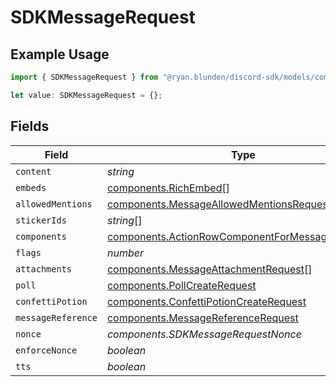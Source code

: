 # SDKMessageRequest

## Example Usage

```typescript
import { SDKMessageRequest } from "@ryan.blunden/discord-sdk/models/components";

let value: SDKMessageRequest = {};
```

## Fields

| Field                                                                                                              | Type                                                                                                               | Required                                                                                                           | Description                                                                                                        |
| ------------------------------------------------------------------------------------------------------------------ | ------------------------------------------------------------------------------------------------------------------ | ------------------------------------------------------------------------------------------------------------------ | ------------------------------------------------------------------------------------------------------------------ |
| `content`                                                                                                          | *string*                                                                                                           | :heavy_minus_sign:                                                                                                 | N/A                                                                                                                |
| `embeds`                                                                                                           | [components.RichEmbed](../../models/components/richembed.md)[]                                                     | :heavy_minus_sign:                                                                                                 | N/A                                                                                                                |
| `allowedMentions`                                                                                                  | [components.MessageAllowedMentionsRequest](../../models/components/messageallowedmentionsrequest.md)               | :heavy_minus_sign:                                                                                                 | N/A                                                                                                                |
| `stickerIds`                                                                                                       | *string*[]                                                                                                         | :heavy_minus_sign:                                                                                                 | N/A                                                                                                                |
| `components`                                                                                                       | [components.ActionRowComponentForMessageRequest](../../models/components/actionrowcomponentformessagerequest.md)[] | :heavy_minus_sign:                                                                                                 | N/A                                                                                                                |
| `flags`                                                                                                            | *number*                                                                                                           | :heavy_minus_sign:                                                                                                 | N/A                                                                                                                |
| `attachments`                                                                                                      | [components.MessageAttachmentRequest](../../models/components/messageattachmentrequest.md)[]                       | :heavy_minus_sign:                                                                                                 | N/A                                                                                                                |
| `poll`                                                                                                             | [components.PollCreateRequest](../../models/components/pollcreaterequest.md)                                       | :heavy_minus_sign:                                                                                                 | N/A                                                                                                                |
| `confettiPotion`                                                                                                   | [components.ConfettiPotionCreateRequest](../../models/components/confettipotioncreaterequest.md)                   | :heavy_minus_sign:                                                                                                 | N/A                                                                                                                |
| `messageReference`                                                                                                 | [components.MessageReferenceRequest](../../models/components/messagereferencerequest.md)                           | :heavy_minus_sign:                                                                                                 | N/A                                                                                                                |
| `nonce`                                                                                                            | *components.SDKMessageRequestNonce*                                                                                | :heavy_minus_sign:                                                                                                 | N/A                                                                                                                |
| `enforceNonce`                                                                                                     | *boolean*                                                                                                          | :heavy_minus_sign:                                                                                                 | N/A                                                                                                                |
| `tts`                                                                                                              | *boolean*                                                                                                          | :heavy_minus_sign:                                                                                                 | N/A                                                                                                                |